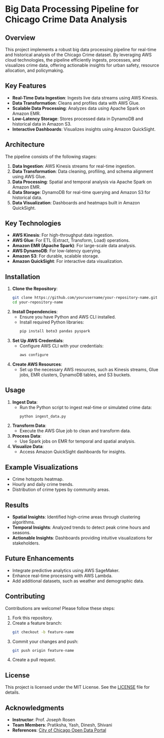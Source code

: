 # Big Data Processing Pipeline for Chicago Crime Data Analysis

## Overview
This project implements a robust big data processing pipeline for real-time and historical analysis of the Chicago Crime dataset. By leveraging AWS cloud technologies, the pipeline efficiently ingests, processes, and visualizes crime data, offering actionable insights for urban safety, resource allocation, and policymaking.

## Key Features
- **Real-Time Data Ingestion**: Ingests live data streams using AWS Kinesis.
- **Data Transformation**: Cleans and profiles data with AWS Glue.
- **Scalable Data Processing**: Analyzes data using Apache Spark on Amazon EMR.
- **Low-Latency Storage**: Stores processed data in DynamoDB and historical data in Amazon S3.
- **Interactive Dashboards**: Visualizes insights using Amazon QuickSight.

## Architecture
The pipeline consists of the following stages:
1. **Data Ingestion**: AWS Kinesis streams for real-time ingestion.
2. **Data Transformation**: Data cleaning, profiling, and schema alignment using AWS Glue.
3. **Data Processing**: Spatial and temporal analysis via Apache Spark on Amazon EMR.
4. **Data Storage**: DynamoDB for real-time querying and Amazon S3 for historical data.
5. **Data Visualization**: Dashboards and heatmaps built in Amazon QuickSight.

## Key Technologies
- **AWS Kinesis**: For high-throughput data ingestion.
- **AWS Glue**: For ETL (Extract, Transform, Load) operations.
- **Amazon EMR (Apache Spark)**: For large-scale data analysis.
- **AWS DynamoDB**: For low-latency querying.
- **Amazon S3**: For durable, scalable storage.
- **Amazon QuickSight**: For interactive data visualization.

## Installation
1. **Clone the Repository**:
   ```bash
   git clone https://github.com/yourusername/your-repository-name.git
   cd your-repository-name
   ```
2. **Install Dependencies**:
   - Ensure you have Python and AWS CLI installed.
   - Install required Python libraries:
     ```bash
     pip install boto3 pandas pyspark
     ```
3. **Set Up AWS Credentials**:
   - Configure AWS CLI with your credentials:
     ```bash
     aws configure
     ```
4. **Create AWS Resources**:
   - Set up the necessary AWS resources, such as Kinesis streams, Glue jobs, EMR clusters, DynamoDB tables, and S3 buckets.

## Usage
1. **Ingest Data**:
   - Run the Python script to ingest real-time or simulated crime data:
     ```bash
     python ingest_data.py
     ```
2. **Transform Data**:
   - Execute the AWS Glue job to clean and transform data.
3. **Process Data**:
   - Use Spark jobs on EMR for temporal and spatial analysis.
4. **Visualize Data**:
   - Access Amazon QuickSight dashboards for insights.

## Example Visualizations
- Crime hotspots heatmap.
- Hourly and daily crime trends.
- Distribution of crime types by community areas.

## Results
- **Spatial Insights**: Identified high-crime areas through clustering algorithms.
- **Temporal Insights**: Analyzed trends to detect peak crime hours and seasons.
- **Actionable Insights**: Dashboards providing intuitive visualizations for stakeholders.

## Future Enhancements
- Integrate predictive analytics using AWS SageMaker.
- Enhance real-time processing with AWS Lambda.
- Add additional datasets, such as weather and demographic data.

## Contributing
Contributions are welcome! Please follow these steps:
1. Fork this repository.
2. Create a feature branch:
   ```bash
   git checkout -b feature-name
   ```
3. Commit your changes and push:
   ```bash
   git push origin feature-name
   ```
4. Create a pull request.

## License
This project is licensed under the MIT License. See the [LICENSE](LICENSE) file for details.

## Acknowledgments
- **Instructor**: Prof. Joseph Rosen
- **Team Members**: Pratiksha, Yash, Dinesh, Shivani
- **References**: [City of Chicago Open Data Portal](https://data.cityofchicago.org/Public-Safety/Crimes-2001-to-Present/ijzp-q8t2)

